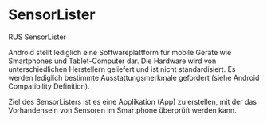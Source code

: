 # SensorLister
RUS SensorLister

Android stellt lediglich eine Softwareplattform für mobile Geräte wie Smartphones und Tablet-Computer dar. Die Hardware wird von unterschiedlichen Herstellern geliefert und ist nicht standardisiert. Es werden lediglich bestimmte Ausstattungsmerkmale gefordert (siehe Android Compatibility Definition).

Ziel des SensorListers ist es eine Applikation (App) zu erstellen, mit der das Vorhandensein von Sensoren im Smartphone überprüft werden kann.
